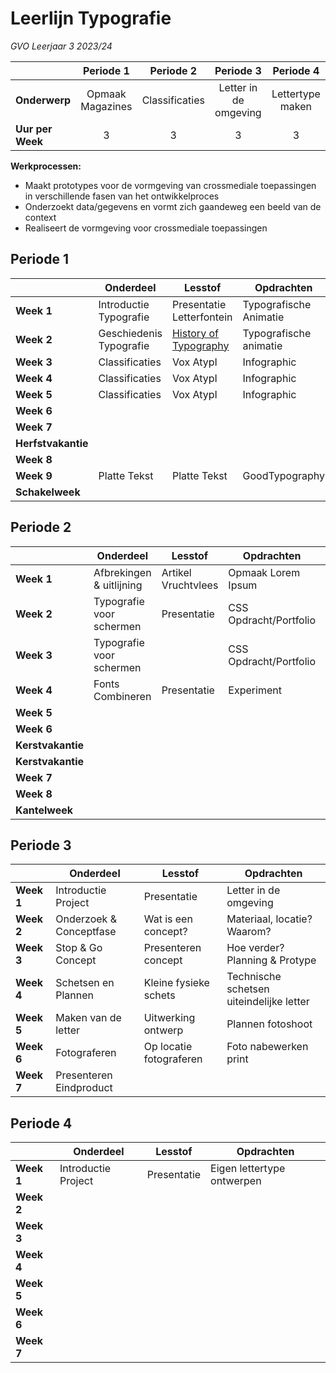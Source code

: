 
# Leerlijn Typografie 
*GVO Leerjaar 3 2023/24*


|| Periode 1  | Periode 2  | Periode 3  | Periode 4  |
|---|:---:|:---:|:---:|:---:|
|**Onderwerp**|Opmaak Magazines|Classificaties|Letter in de omgeving|Lettertype maken|
|**Uur per Week**|3|3|3|3|



**Werkprocessen:**

- Maakt prototypes voor de vormgeving van crossmediale toepassingen in verschillende fasen van  het ontwikkelproces
- Onderzoekt data/gegevens en vormt zich gaandeweg een beeld van de context
- Realiseert de vormgeving voor crossmediale toepassingen



## Periode 1

|   |  **Onderdeel** | **Lesstof**  | **Opdrachten**  | **Beoordeling**
|---|---|---|---|---|
|**Week 1**|Introductie Typografie| Presentatie Letterfontein| Typografische Animatie|Cijfer|
|**Week 2**|Geschiedenis Typografie| [History of Typography](https://vimeo.com/forrestmedia/the-history-of-typography)|Typografische animatie|Cijfer|
|**Week 3**|Classificaties|Vox AtypI|Infographic |
|**Week 4**|Classificaties|Vox AtypI|Infographic |
|**Week 5**|Classificaties|Vox AtypI|Infographic |Cijfer
|**Week 6**||||
|**Week 7**||||
|**Herfstvakantie**|
|**Week 8**|
|**Week 9**|Platte Tekst| Platte Tekst|GoodTypography|Cijfer|
|**Schakelweek**|   |   |   |


## Periode 2
|   |  **Onderdeel** | **Lesstof**  | **Opdrachten**  | **Beoordeling**
|---|---|---|---|---|
|**Week 1**|Afbrekingen & uitlijning|Artikel Vruchtvlees|Opmaak Lorem Ipsum||
|**Week 2**|Typografie voor schermen|Presentatie|CSS Opdracht/Portfolio |
|**Week 3**|Typografie voor schermen||CSS Opdracht/Portfolio|
|**Week 4**|Fonts Combineren|Presentatie|Experiment|
|**Week 5**||||
|**Week 6**||||
|**Kerstvakantie**|
|**Kerstvakantie**|
|**Week 7**||||
|**Week 8**||||
|**Kantelweek**||||


## Periode 3


|   |  **Onderdeel** | **Lesstof**  | **Opdrachten**  |
|---|---|---|---|
|**Week 1**|Introductie Project| Presentatie | Letter in de omgeving |
|**Week 2**|Onderzoek & Conceptfase|Wat is een concept? | Materiaal, locatie? Waarom?
|**Week 3**|Stop & Go Concept|Presenteren concept|Hoe verder? Planning & Protype|
|**Week 4**|Schetsen en Plannen|Kleine fysieke schets|Technische schetsen uiteindelijke letter|
|**Week 5**|Maken van de letter|Uitwerking ontwerp|Plannen fotoshoot|
|**Week 6**|Fotograferen|Op locatie fotograferen|Foto nabewerken  print|
|**Week 7**|Presenteren Eindproduct|||

## Periode 4

|   |  **Onderdeel** | **Lesstof**  | **Opdrachten**  |
|---|---|---|---|
|**Week 1**|Introductie Project| Presentatie | Eigen lettertype ontwerpen |
|**Week 2**||||
|**Week 3**||||
|**Week 4**||||
|**Week 5**||||
|**Week 6**||||
|**Week 7**||||

